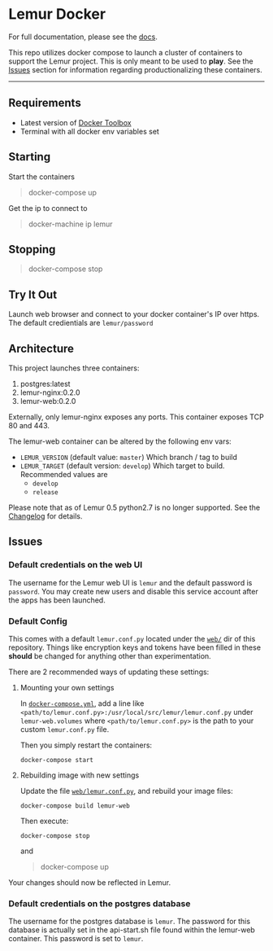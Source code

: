 Lemur Docker
============

For full documentation, please see the [docs](https://lemur.readthedocs.org).

This repo utilizes docker compose to launch a cluster of containers to support the Lemur project.  This is only meant to be used to **play**.  See the [Issues](#Issues) section for information regarding productionalizing these containers.

----------

Requirements
------------

-   Latest version of [Docker Toolbox](https://www.docker.com/toolbox)
-   Terminal with all docker env variables set

Starting
--------

Start the containers

> docker-compose up

Get the ip to connect to

> docker-machine ip lemur

Stopping
--------

> docker-compose stop

Try It Out
----------

Launch web browser and connect to your docker container's IP over https. 
The default credientials are `lemur/password`

Architecture
-------------

This project launches three containers:

1.  postgres:latest
2.  lemur-nginx:0.2.0
3.  lemur-web:0.2.0

Externally, only lemur-nginx exposes any ports. This container exposes TCP 80 and 443.

The lemur-web container can be altered by the following env vars:

-   `LEMUR_VERSION` (default value: `master`)
    Which branch / tag to build
-   `LEMUR_TARGET` (default version: `develop`)
    Which target to build.
    Recommended values are
    -   `develop`
    -   `release`

Please note that as of Lemur 0.5 python2.7 is no longer supported. See the [Changelog](http://lemur.readthedocs.io/en/latest/changelog.html#id1) for details.

Issues
------

### Default credentials on the web UI

The username for the Lemur web UI is `lemur` and the default password is `password`. You may create new users and disable this service account after the apps has been launched.  

### Default Config

This comes with a default `lemur.conf.py` located under the [`web/`](web/) dir of this repository.
Things like encryption keys and tokens have been filled in these **should** be changed for anything other than experimentation.

There are 2 recommended ways of updating these settings:

1.  Mounting your own settings
    
    In [`docker-compose.yml`](docker-compose.yml), add a line like `<path/to/lemur.conf.py>:/usr/local/src/lemur/lemur.conf.py` under `lemur-web.volumes`
    where `<path/to/lemur.conf.py>` is the path to your custom `lemur.conf.py` file.
    
    Then you simply restart the containers:
    
        docker-compose start
    
2.  Rebuilding image with new settings
    
    Update the file [`web/lemur.conf.py`](web/lemur.conf.py), and rebuild your image files:
    
        docker-compose build lemur-web
    
    Then execute:
    
        docker-compose stop
    
    and
    
    > docker-compose up

Your changes should now be reflected in Lemur.

### Default credentials on the postgres database

The username for the postgres database is `lemur`.  The password for this database is actually set in the api-start.sh file found within the lemur-web container.  This password is set to `lemur`.
